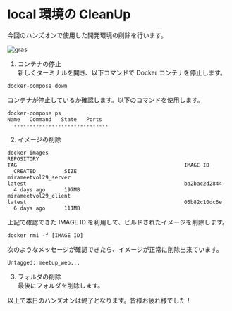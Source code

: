 # local 環境の CleanUp

今回のハンズオンで使用した開発環境の削除を行います。

![gras](img/環境削除.png)

1. コンテナの停止  
   新しくターミナルを開き、以下コマンドで Docker コンテナを停止します。

```
docker-compose down
```

コンテナが停止しているか確認します。以下のコマンドを使用します。

```
docker-compose ps
Name   Command   State   Ports
  ------------------------------
```

2. イメージの削除

```
docker images
REPOSITORY                                                                   TAG                                                     IMAGE ID
  CREATED         SIZE
mirameetvol29_server                                                         latest                                                  ba2bac2d2844
  4 days ago      197MB
mirameetvol29_client                                                         latest                                                  05b82c10dc6e
  6 days ago      111MB
```

上記で確認できた IMAGE ID を利用して、ビルドされたイメージを削除します。

```
docker rmi -f [IMAGE ID]
```

次のようなメッセージが確認できたら、イメージが正常に削除出来ています。

```
Untagged: meetup_web...
```

3. フォルダの削除  
   最後にフォルダを削除します。

以上で本日のハンズオンは終了となります。皆様お疲れ様でした！
